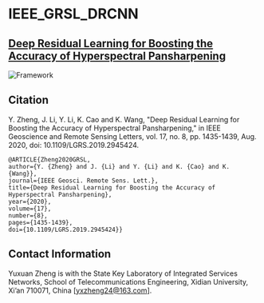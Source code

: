# IEEE_GRSL_DRCNN

## [Deep Residual Learning for Boosting the Accuracy of Hyperspectral Pansharpening](https://ieeexplore.ieee.org/document/8874962)

![Framework](https://github.com/yxzheng24/IEEE_GRSL_DRCNN/blob/main/Framework.png "Framework of the proposed method for hyperspectral pansharpening.")

## Citation
Y. Zheng, J. Li, Y. Li, K. Cao and K. Wang, "Deep Residual Learning for Boosting the Accuracy of Hyperspectral Pansharpening," in IEEE Geoscience and Remote Sensing Letters, vol. 17, no. 8, pp. 1435-1439, Aug. 2020, doi: 10.1109/LGRS.2019.2945424.

    @ARTICLE{Zheng2020GRSL,
    author={Y. {Zheng} and J. {Li} and Y. {Li} and K. {Cao} and K. {Wang}},
    journal={IEEE Geosci. Remote Sens. Lett.}, 
    title={Deep Residual Learning for Boosting the Accuracy of Hyperspectral Pansharpening}, 
    year={2020},
    volume={17},
    number={8},
    pages={1435-1439},
    doi={10.1109/LGRS.2019.2945424}}


## Contact Information
Yuxuan Zheng is with the State Key Laboratory of Integrated Services Networks, School of Telecommunications Engineering, Xidian University, Xi’an 710071, China [yxzheng24@163.com].

